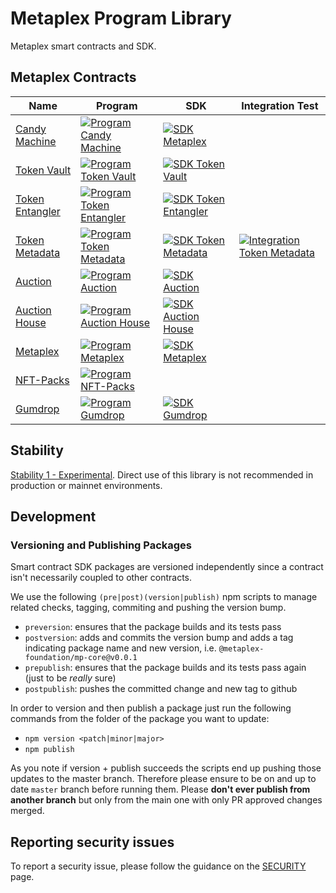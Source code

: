 # Metaplex Program Library 

Metaplex smart contracts and SDK.

## Metaplex Contracts


| Name                                 | Program                                                                                                                                                                                                                        | SDK                                                                                                                                                                                                                                | Integration Test                                                                                                                                                                                                                                                              |
| -----------                          | -------------------------------------------------------------------------------------------------------------------------------------------------------------------------------------------------                              | ---                                                                                                                                                                                                                                | -----------                                                                                                                                                                                                                                                                   |
| [Candy Machine](./nft-candy-machine) | [![Program Candy Machine ](https://github.com/metaplex/metaplex-program-library/actions/workflows/program-candy-machine.yml/badge.svg)](https://github.com/metaplex/teamplex/actions/workflows/program-candy-machine.yml)     | [![SDK Metaplex](https://github.com/metaplex/metaplex-program-library/actions/workflows/sdk-candy-machine.yml/badge.svg)](https://github.com/metaplex/metaplex-program-library/actions/workflows/sdk-candy-machine.yml)         |                                                                                                                                                                                                                                                                               |
| [Token Vault](./token-vault)         | [![Program Token Vault](https://github.com/metaplex/metaplex-program-library/actions/workflows/program-token-vault.yml/badge.svg)](https://github.com/metaplex/teamplex/actions/workflows/program-token-vault.yml)             | [![SDK Token Vault](https://github.com/metaplex/metaplex-program-library/actions/workflows/sdk-token-vault.yml/badge.svg)](https://github.com/metaplex/metaplex-program-library/actions/workflows/sdk-token-vault.yml)             |                                                                                                                                                                                                                                                                               |
| [Token Entangler](./token-entangler) | [![Program Token Entangler](https://github.com/metaplex/metaplex-program-library/actions/workflows/program-token-entangler.yml/badge.svg)](https://github.com/metaplex/teamplex/actions/workflows/program-token-entangler.yml) | [![SDK Token Entangler](https://github.com/metaplex/metaplex-program-library/actions/workflows/sdk-token-entangler.yml/badge.svg)](https://github.com/metaplex/metaplex-program-library/actions/workflows/sdk-token-entangler.yml) |                                                                                                                                                                                                                                                                               |
| [Token Metadata](./token-metadata)   | [![Program Token Metadata ](https://github.com/metaplex/metaplex-program-library/actions/workflows/program-token-metadata.yml/badge.svg)](https://github.com/metaplex/teamplex/actions/workflows/program-token-metadata.yml)   | [![SDK Token Metadata](https://github.com/metaplex/metaplex-program-library/actions/workflows/sdk-token-metadata.yml/badge.svg)](https://github.com/metaplex/metaplex-program-library/actions/workflows/sdk-token-metadata.yml)    | [![Integration Token Metadata](https://github.com/metaplex-foundation/metaplex-program-library/actions/workflows/integration-token-metadata.yml/badge.svg)](https://github.com/metaplex-foundation/metaplex-program-library/actions/workflows/integration-token-metadata.yml) |
| [Auction](./auction)                 | [![Program Auction ](https://github.com/metaplex/metaplex-program-library/actions/workflows/program-auction.yml/badge.svg)](https://github.com/metaplex/teamplex/actions/workflows/program-auction.yml)                        | [![SDK Auction](https://github.com/metaplex/metaplex-program-library/actions/workflows/sdk-auction.yml/badge.svg)](https://github.com/metaplex/metaplex-program-library/actions/workflows/sdk-auction.yml)                         |                                                                                                                                                                                                                                                                               |
| [Auction House](./auction-house)     | [![Program Auction House ](https://github.com/metaplex/metaplex-program-library/actions/workflows/program-auction-house.yml/badge.svg)](https://github.com/metaplex/teamplex/actions/workflows/program-auction-house.yml)      | [![SDK Auction House](https://github.com/metaplex/metaplex-program-library/actions/workflows/sdk-auction-house.yml/badge.svg)](https://github.com/metaplex/metaplex-program-library/actions/workflows/sdk-auction-house.yml)       |                                                                                                                                                                                                                                                                               |
| [Metaplex](./metaplex)               | [![Program Metaplex ](https://github.com/metaplex/metaplex-program-library/actions/workflows/program-metaplex.yml/badge.svg)](https://github.com/metaplex/teamplex/actions/workflows/program-metaplex.yml)                     | [![SDK Metaplex](https://github.com/metaplex/metaplex-program-library/actions/workflows/sdk-metaplex.yml/badge.svg)](https://github.com/metaplex/metaplex-program-library/actions/workflows/sdk-metaplex.yml)                      |                                                                                                                                                                                                                                                                               |
| [NFT-Packs](./nft-packs)             | [![Program NFT-Packs ](https://github.com/metaplex/metaplex-program-library/actions/workflows/program-nft-packs.yml/badge.svg)](https://github.com/metaplex/metaplex-program-library/actions/workflows/program-nft-packs.yml)  |                                                                                                                                                                                                                                    |                                                                                                                                                                                                                                                                               |
| [Gumdrop](./gumdrop)                 | [![Program Gumdrop](https://github.com/metaplex/metaplex-program-library/actions/workflows/program-gumdrop.yml/badge.svg)](https://github.com/metaplex/teamplex/actions/workflows/program-gumdrop.yml)                         | [![SDK Gumdrop](https://github.com/metaplex/metaplex-program-library/actions/workflows/sdk-gumdrop.yml/badge.svg)](https://github.com/metaplex/metaplex-program-library/actions/workflows/sdk-gumdrop.yml)                         |                                                                                                                                                                                                                                                                               |

## Stability

[Stability 1 - Experimental](https://docs.metaplex.com/stability). Direct use of this library is not recommended in production or mainnet environments.

## Development

### Versioning and Publishing Packages

Smart contract SDK packages are versioned independently since a contract isn't necessarily
coupled to other contracts.

We use the following `(pre|post)(version|publish)` npm scripts to manage related checks,
tagging, commiting and pushing the version bump.

- `preversion`: ensures that the package builds and its tests pass
- `postversion`: adds and commits the version bump and adds a tag indicating package name and
  new version, i.e. `@metaplex-foundation/mp-core@v0.0.1`
- `prepublish`: ensures that the package builds and its tests pass again (just to be _really_
  sure)
- `postpublish`: pushes the committed change and new tag to github

In order to version and then publish a package just run the following commands from the folder
of the package you want to update:

- `npm version <patch|minor|major>`
- `npm publish`

As you note if version + publish succeeds the scripts end up pushing those updates to the
master branch. Therefore please ensure to be on and up to date `master` branch before running
them. Please **don't ever publish from another branch** but only from the main one with only
PR approved changes merged.

## Reporting security issues

To report a security issue, please follow the guidance on the [SECURITY](.github/SECURITY.md) page.
